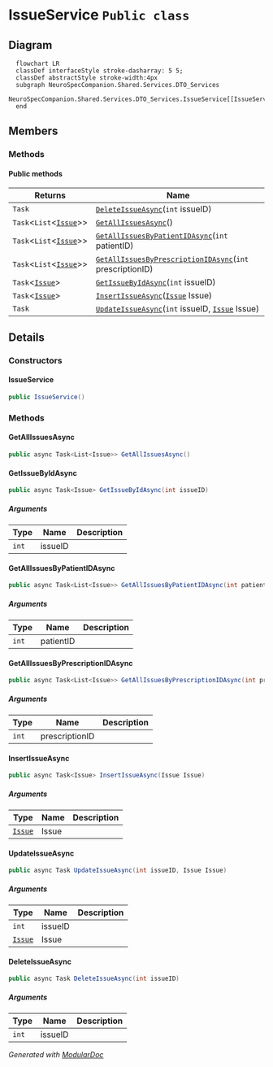 # IssueService `Public class`

## Diagram
```mermaid
  flowchart LR
  classDef interfaceStyle stroke-dasharray: 5 5;
  classDef abstractStyle stroke-width:4px
  subgraph NeuroSpecCompanion.Shared.Services.DTO_Services
  NeuroSpecCompanion.Shared.Services.DTO_Services.IssueService[[IssueService]]
  end
```

## Members
### Methods
#### Public  methods
| Returns | Name |
| --- | --- |
| `Task` | [`DeleteIssueAsync`](#deleteissueasync)(`int` issueID) |
| `Task`&lt;`List`&lt;[`Issue`](./neurospecsharedmodelsdto-Issue)&gt;&gt; | [`GetAllIssuesAsync`](#getallissuesasync)() |
| `Task`&lt;`List`&lt;[`Issue`](./neurospecsharedmodelsdto-Issue)&gt;&gt; | [`GetAllIssuesByPatientIDAsync`](#getallissuesbypatientidasync)(`int` patientID) |
| `Task`&lt;`List`&lt;[`Issue`](./neurospecsharedmodelsdto-Issue)&gt;&gt; | [`GetAllIssuesByPrescriptionIDAsync`](#getallissuesbyprescriptionidasync)(`int` prescriptionID) |
| `Task`&lt;[`Issue`](./neurospecsharedmodelsdto-Issue)&gt; | [`GetIssueByIdAsync`](#getissuebyidasync)(`int` issueID) |
| `Task`&lt;[`Issue`](./neurospecsharedmodelsdto-Issue)&gt; | [`InsertIssueAsync`](#insertissueasync)([`Issue`](./neurospecsharedmodelsdto-Issue) Issue) |
| `Task` | [`UpdateIssueAsync`](#updateissueasync)(`int` issueID, [`Issue`](./neurospecsharedmodelsdto-Issue) Issue) |

## Details
### Constructors
#### IssueService
```csharp
public IssueService()
```

### Methods
#### GetAllIssuesAsync
```csharp
public async Task<List<Issue>> GetAllIssuesAsync()
```

#### GetIssueByIdAsync
```csharp
public async Task<Issue> GetIssueByIdAsync(int issueID)
```
##### Arguments
| Type | Name | Description |
| --- | --- | --- |
| `int` | issueID |   |

#### GetAllIssuesByPatientIDAsync
```csharp
public async Task<List<Issue>> GetAllIssuesByPatientIDAsync(int patientID)
```
##### Arguments
| Type | Name | Description |
| --- | --- | --- |
| `int` | patientID |   |

#### GetAllIssuesByPrescriptionIDAsync
```csharp
public async Task<List<Issue>> GetAllIssuesByPrescriptionIDAsync(int prescriptionID)
```
##### Arguments
| Type | Name | Description |
| --- | --- | --- |
| `int` | prescriptionID |   |

#### InsertIssueAsync
```csharp
public async Task<Issue> InsertIssueAsync(Issue Issue)
```
##### Arguments
| Type | Name | Description |
| --- | --- | --- |
| [`Issue`](./neurospecsharedmodelsdto-Issue) | Issue |   |

#### UpdateIssueAsync
```csharp
public async Task UpdateIssueAsync(int issueID, Issue Issue)
```
##### Arguments
| Type | Name | Description |
| --- | --- | --- |
| `int` | issueID |   |
| [`Issue`](./neurospecsharedmodelsdto-Issue) | Issue |   |

#### DeleteIssueAsync
```csharp
public async Task DeleteIssueAsync(int issueID)
```
##### Arguments
| Type | Name | Description |
| --- | --- | --- |
| `int` | issueID |   |

*Generated with* [*ModularDoc*](https://github.com/hailstorm75/ModularDoc)
